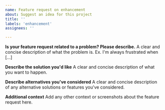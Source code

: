 ```yaml
---
name: Feature request on enhancement
about: Suggest an idea for this project
title: ''
labels: 'enhancement'
assignees: ''

---
```


<!--
  - Use English language !
  - If you have a question or need assistance, use  https://github.com/FranckFreiburger/vue3-sfc-loader/discussions?discussions_q=category%3AQ%26A  instead.
-->


**Is your feature request related to a problem? Please describe.**
A clear and concise description of what the problem is. Ex. I'm always frustrated when [...]

**Describe the solution you'd like**
A clear and concise description of what you want to happen.

**Describe alternatives you've considered**
A clear and concise description of any alternative solutions or features you've considered.

**Additional context**
Add any other context or screenshots about the feature request here.
